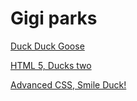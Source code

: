 # Gigi parks


<a href="https://gejoewing.github.io/WD/yay%20html/">Duck Duck Goose</a>

<a href="html5/index.html" target="_blank"> HTML 5, Ducks two</a>

<a href="Advanced CSS/index.html" target="_blank"> Advanced CSS, Smile Duck! </a>